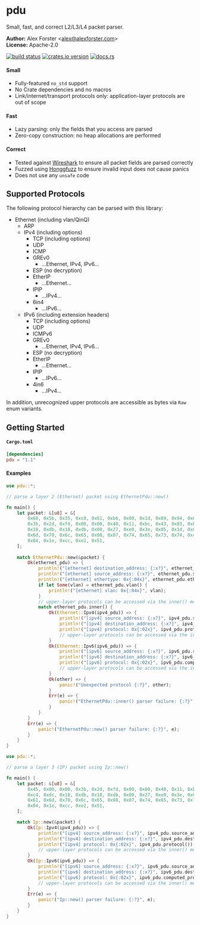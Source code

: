 # pdu

Small, fast, and correct L2/L3/L4 packet parser.

**Author:** Alex Forster \<alex@alexforster.com\><br/>
**License:** Apache-2.0

[![build status](https://travis-ci.org/alexforster/pdu.svg?branch=master)](https://travis-ci.org/alexforster/pdu)
[![crates.io version](https://img.shields.io/crates/v/pdu.svg)](https://crates.io/crates/pdu)
[![docs.rs](https://docs.rs/pdu/badge.svg)](https://docs.rs/pdu)

#### Small

 * Fully-featured `no_std` support
 * No Crate dependencies and no macros
 * Link/internet/transport protocols only: application-layer protocols are out of scope

#### Fast

 * Lazy parsing: only the fields that you access are parsed
 * Zero-copy construction: no heap allocations are performed

#### Correct

 * Tested against [Wireshark](https://www.wireshark.org/docs/man-pages/tshark.html) to ensure all packet fields are parsed correctly
 * Fuzzed using [Honggfuzz](https://github.com/google/honggfuzz) to ensure invalid input does not cause panics
 * Does not use any `unsafe` code

## Supported Protocols

The following protocol hierarchy can be parsed with this library:

 * Ethernet (including vlan/QinQ)
   * ARP
   * IPv4 (including options)
     * TCP (including options)
     * UDP
     * ICMP
     * GREv0
       * ...Ethernet, IPv4, IPv6...
     * ESP (no decryption)
     * EtherIP
       * ...Ethernet...
     * IPIP
       * ...IPv4...
     * 6in4
       * ...IPv6...
   * IPv6 (including extension headers)
     * TCP (including options)
     * UDP
     * ICMPv6
     * GREv0
       * ...Ethernet, IPv4, IPv6...
     * ESP (no decryption)
     * EtherIP
       * ...Ethernet...
     * IPIP
       * ...IPv6...
     * 4in6
       * ...IPv4...

In addition, unrecognized upper protocols are accessible as bytes via `Raw`
enum variants.

## Getting Started

#### `Cargo.toml`

```toml
[dependencies]
pdu = "1.1"
```

#### Examples

```rust
use pdu::*;

// parse a layer 2 (Ethernet) packet using EthernetPdu::new()

fn main() {
    let packet: &[u8] = &[
        0x68, 0x5b, 0x35, 0xc0, 0x61, 0xb6, 0x00, 0x1d, 0x09, 0x94, 0x65, 0x38, 0x08, 0x00, 0x45, 0x00, 0x00,
        0x3b, 0x2d, 0xfd, 0x00, 0x00, 0x40, 0x11, 0xbc, 0x43, 0x83, 0xb3, 0xc4, 0x2e, 0x83, 0xb3, 0xc4, 0xdc,
        0x18, 0xdb, 0x18, 0xdb, 0x00, 0x27, 0xe0, 0x3e, 0x05, 0x1d, 0x07, 0x15, 0x08, 0x07, 0x65, 0x78, 0x61,
        0x6d, 0x70, 0x6c, 0x65, 0x08, 0x07, 0x74, 0x65, 0x73, 0x74, 0x41, 0x70, 0x70, 0x08, 0x01, 0x31, 0x0a,
        0x04, 0x1e, 0xcc, 0xe2, 0x51,
    ];
    
    match EthernetPdu::new(&packet) {
        Ok(ethernet_pdu) => {
            println!("[ethernet] destination_address: {:x?}", ethernet_pdu.destination_address().as_ref());
            println!("[ethernet] source_address: {:x?}", ethernet_pdu.source_address().as_ref());
            println!("[ethernet] ethertype: 0x{:04x}", ethernet_pdu.ethertype());
            if let Some(vlan) = ethernet_pdu.vlan() {
                println!("[ethernet] vlan: 0x{:04x}", vlan);
            }
            // upper-layer protocols can be accessed via the inner() method
            match ethernet_pdu.inner() {
                Ok(Ethernet::Ipv4(ipv4_pdu)) => {
                    println!("[ipv4] source_address: {:x?}", ipv4_pdu.source_address().as_ref());
                    println!("[ipv4] destination_address: {:x?}", ipv4_pdu.destination_address().as_ref());
                    println!("[ipv4] protocol: 0x{:02x}", ipv4_pdu.protocol());
                    // upper-layer protocols can be accessed via the inner() method (not shown)
                }
                Ok(Ethernet::Ipv6(ipv6_pdu)) => {
                    println!("[ipv6] source_address: {:x?}", ipv6_pdu.source_address().as_ref());
                    println!("[ipv6] destination_address: {:x?}", ipv6_pdu.destination_address().as_ref());
                    println!("[ipv6] protocol: 0x{:02x}", ipv6_pdu.computed_protocol());
                    // upper-layer protocols can be accessed via the inner() method (not shown)
                }
                Ok(other) => {
                    panic!("Unexpected protocol {:?}", other);
                }
                Err(e) => {
                    panic!("EthernetPdu::inner() parser failure: {:?}", e);
                }
            }
        }
        Err(e) => {
            panic!("EthernetPdu::new() parser failure: {:?}", e);
        }
    }
}
```

```rust
use pdu::*;

// parse a layer 3 (IP) packet using Ip::new()

fn main() {
    let packet: &[u8] = &[
        0x45, 0x00, 0x00, 0x3b, 0x2d, 0xfd, 0x00, 0x00, 0x40, 0x11, 0xbc, 0x43, 0x83, 0xb3, 0xc4, 0x2e, 0x83, 0xb3,
        0xc4, 0xdc, 0x18, 0xdb, 0x18, 0xdb, 0x00, 0x27, 0xe0, 0x3e, 0x05, 0x1d, 0x07, 0x15, 0x08, 0x07, 0x65, 0x78,
        0x61, 0x6d, 0x70, 0x6c, 0x65, 0x08, 0x07, 0x74, 0x65, 0x73, 0x74, 0x41, 0x70, 0x70, 0x08, 0x01, 0x31, 0x0a,
        0x04, 0x1e, 0xcc, 0xe2, 0x51,
    ];

    match Ip::new(&packet) {
        Ok(Ip::Ipv4(ipv4_pdu)) => {
            println!("[ipv4] source_address: {:x?}", ipv4_pdu.source_address().as_ref());
            println!("[ipv4] destination_address: {:x?}", ipv4_pdu.destination_address().as_ref());
            println!("[ipv4] protocol: 0x{:02x}", ipv4_pdu.protocol());
            // upper-layer protocols can be accessed via the inner() method (not shown)
        }
        Ok(Ip::Ipv6(ipv6_pdu)) => {
            println!("[ipv6] source_address: {:x?}", ipv6_pdu.source_address().as_ref());
            println!("[ipv6] destination_address: {:x?}", ipv6_pdu.destination_address().as_ref());
            println!("[ipv6] protocol: 0x{:02x}", ipv6_pdu.computed_protocol());
            // upper-layer protocols can be accessed via the inner() method (not shown)
        }
        Err(e) => {
            panic!("Ip::new() parser failure: {:?}", e);
        }
    }
}
```
